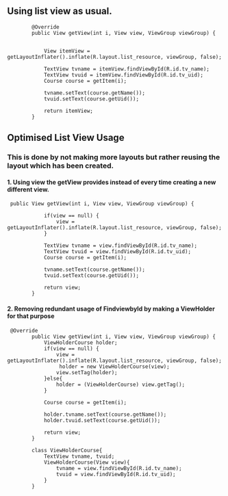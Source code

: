## Using list view as usual.

```
        @Override
        public View getView(int i, View view, ViewGroup viewGroup) {


            View itemView = getLayoutInflater().inflate(R.layout.list_resource, viewGroup, false);

            TextView tvname = itemView.findViewById(R.id.tv_name);
            TextView tvuid = itemView.findViewById(R.id.tv_uid);
            Course course = getItem(i);

            tvname.setText(course.getName());
            tvuid.setText(course.getUid());

            return itemView;
        }
```

## Optimised List View Usage
### This is done by not making more layouts but rather reusing the layout which has been created.
#### 1. Using view the getView provides instead of every time creating a new different view.
```
 public View getView(int i, View view, ViewGroup viewGroup) {

            if(view == null) {
                view = getLayoutInflater().inflate(R.layout.list_resource, viewGroup, false);
            }

            TextView tvname = view.findViewById(R.id.tv_name);
            TextView tvuid = view.findViewById(R.id.tv_uid);
            Course course = getItem(i);

            tvname.setText(course.getName());
            tvuid.setText(course.getUid());

            return view;
        }
```        
#### 2. Removing redundant usage of FindviewbyId by making a ViewHolder for that purpose
```
 @Override
        public View getView(int i, View view, ViewGroup viewGroup) {
            ViewHolderCourse holder;
            if(view == null) {
                view = getLayoutInflater().inflate(R.layout.list_resource, viewGroup, false);
                 holder = new ViewHolderCourse(view);
                view.setTag(holder);
            }else{
                holder = (ViewHolderCourse) view.getTag();
            }

            Course course = getItem(i);

            holder.tvname.setText(course.getName());
            holder.tvuid.setText(course.getUid());

            return view;
        }

        class ViewHolderCourse{
            TextView tvname, tvuid;
            ViewHolderCourse(View view){
                tvname = view.findViewById(R.id.tv_name);
                tvuid = view.findViewById(R.id.tv_uid);
            }
        }
  ```      
